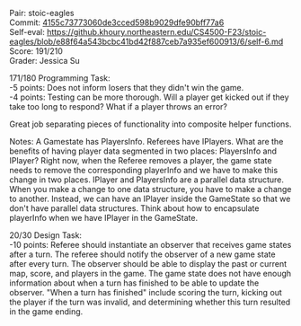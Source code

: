 Pair: stoic-eagles \
Commit: [4155c73773060de3cced598b9029dfe90bff77a6](https://github.khoury.northeastern.edu/CS4500-F23/stoic-eagles/tree/4155c73773060de3cced598b9029dfe90bff77a6) \
Self-eval: https://github.khoury.northeastern.edu/CS4500-F23/stoic-eagles/blob/e88f64a543bcbc41bd42f887ceb7a935ef600913/6/self-6.md \
Score: 191/210 \
Grader: Jessica Su

171/180 Programming Task:\
-5 points: Does not inform losers that they didn't win the game.\
-4 points: Testing can be more thorough. Will a player get kicked out if they take too long to respond? What if a player throws an error?

Great job separating pieces of functionality into composite helper functions.

Notes: A Gamestate has PlayersInfo. Referees have IPlayers. What are the benefits of having player data segmented in two places: PlayersInfo and IPlayer? Right now, when the Referee removes a player, the game state needs to remove the corresponding playerInfo and we have to make this change in two places. IPlayer and PlayersInfo are a parallel data structure. When you make a change to one data structure, you have to make a change to another. Instead, we can have an IPlayer inside the GameState so that we don't have parallel data structures. Think about how to encapsulate playerInfo when we have IPlayer in the GameState.


20/30 Design Task:\
-10 points: Referee should instantiate an observer that receives game states after a turn. The referee should notify the observer of a new game state after every turn. The observer should be able to display the past or current map, score, and players in the game. The game state does not have enough information about when a turn has finished to be able to update the observer. "When a turn has finished" include scoring the turn, kicking out the player if the turn was invalid, and determining whether this turn resulted in the game ending. 
